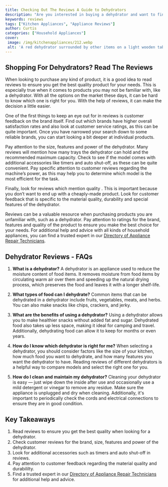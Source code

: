 ```yaml
---
title: Checking Out The Reviews A Guide to Dehydrators
description: "Are you interested in buying a dehydrator and want to find the best model for your needs Read this guide to see what to consider when checking out reviews for dehydrators"
keywords: reviews
tags: ["Kitchen Appliances", "Appliance Reviews"]
author: Curtis
categories: ["Household Appliances"]
cover: 
 image: /img/kitchenappliances/212.webp
 alt: 'A red dehydrator surrounded by other items on a light wooden table with text Reviews Dehydrators on the bottom corner'
---
```

## Shopping For Dehydrators? Read The Reviews
When looking to purchase any kind of product, it is a good idea to read reviews to ensure you get the best quality product for your needs. This is especially true when it comes to products you may not be familiar with, like a dehydrator. With all the options on the market these days, it can be hard to know which one is right for you. With the help of reviews, it can make the decision a little easier.

One of the first things to keep an eye out for in reviews is customer feedback on the brand itself. Find out which brands have higher overall satisfaction rates and also look at customer service ratings, as this can be quite important. Once you have narrowed your search down to some reliable brands, you can start looking a bit deeper at individual products.

Pay attention to the size, features and power of the dehydrator. Many reviews will mention how many trays the dehydrator can hold and the recommended maximum capacity. Check to see if the model comes with additional accessories like timers and auto shut-off, as these can be quite convenient. Pay specific attention to customer reviews regarding the machine’s power, as this may help you to determine which model is the most efficient for the task.

Finally, look for reviews which mention quality . This is important because you don’t want to end up with a cheaply-made product. Look for customer feedback that is specific to the material quality, durability and special features of the dehydrator.
 
 Reviews can be a valuable resource when purchasing products you are unfamiliar with, such as a dehydrator. Pay attention to ratings for the brand, features and quality of the product to ensure you make the best choice for your needs. For additional help and advice with all kinds of household appliances, you can find a trusted expert in our [Directory of Appliance Repair Technicians](./pages/appliance-repair-technicians).

## Dehydrator Reviews - FAQs

1. **What is a dehydrator?** 
A dehydrator is an appliance used to reduce the moisture content of food items. It removes moisture from food items by circulating warm air over them and speeding up the natural drying process, which preserves the food and leaves it with a longer shelf-life. 

2. **What types of food can I dehydrate?** 
Common items that can be dehydrated in a dehydrator include fruits, vegetables, meats, and herbs. You can also make snacks like chips, crackers, and jerky.

3. **What are the benefits of using a dehydrator?** 
Using a dehydrator allows you to make healthier snacks without added fat and sugar. Dehydrated food also takes up less space, making it ideal for camping and travel. Additionally, dehydrating food can allow it to keep for months or even years. 

4. **How do I know which dehydrator is right for me?** 
When selecting a dehydrator, you should consider factors like the size of your kitchen, how much food you want to dehydrate, and how many features you want the dehydrator to have. Reading reviews of different dehydrators is a helpful way to compare models and select the right one for you. 

5. **How do I clean and maintain my dehydrator?** 
Cleaning your dehydrator is easy — just wipe down the inside after use and occasionally use a mild detergent or vinegar to remove any residue. Make sure the appliance is unplugged and dry when cleaning. Additionally, it's important to periodically check the cords and electrical connections to ensure they are in good condition.

## Key Takeaways
1. Read reviews to ensure you get the best quality when looking for a dehydrator. 
2. Check customer reviews for the brand, size, features and power of the dehydrator. 
3. Look for additional accessories such as timers and auto shut-off in reviews. 
4. Pay attention to customer feedback regarding the material quality and durabililty. 
5. Find a trusted expert in our [Directory of Appliance Repair Technicians](./pages/appliance-repair-technicians) for additional help and advice.
